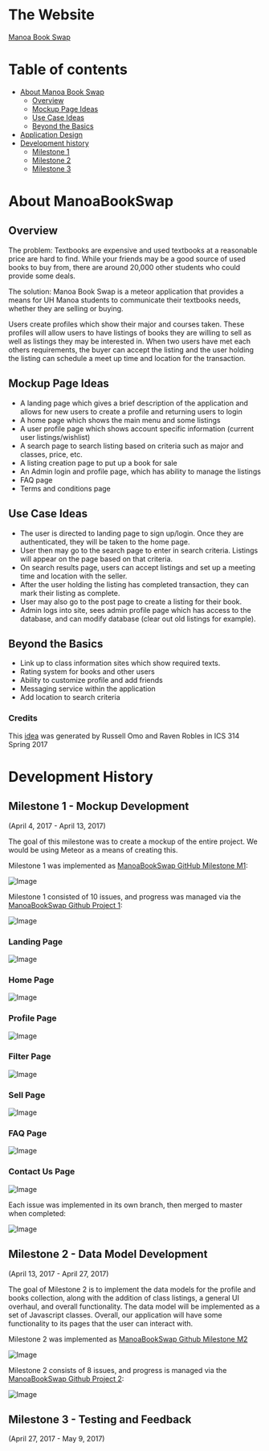 # The Website
[Manoa Book Swap](http://manoabookswap.meteorapp.com/)

# Table of contents

* [About Manoa Book Swap](#about-manoabookswap)
  * [Overview](#overview)
  * [Mockup Page Ideas](#mockup-page-ideas)
  * [Use Case Ideas](#use-case-ideas)
  * [Beyond the Basics](#beyond-the-basics)
* [Application Design](#application-design)
* [Development history](#development-history)
  * [Milestone 1](#milestone-1---mockup-development)
  * [Milestone 2](#milestone-2---data-model-development)
  * [Milestone 3](#milestone-3---testing-and-feedback)


# About ManoaBookSwap

## Overview

The problem: Textbooks are expensive and used textbooks at a reasonable price are hard to find. While your friends may be a good source of used books to buy from, there are around 20,000 other students who could provide some deals.

The solution: Manoa Book Swap is a meteor application that provides a means for UH Manoa students to communicate their textbooks needs, whether they are selling or buying.

Users create profiles which show their major and courses taken. These profiles will allow users to have listings of books they are willing to sell as well as listings they may be interested in. When two users have met each others requirements, the buyer can accept the listing and the user holding the listing can schedule a meet up time and location for the transaction.

## Mockup Page Ideas

- A landing page which gives a brief description of the application and allows for new users to create a profile and returning users to login
- A home page which shows the main menu and some listings
- A user profile page which shows account specific information (current user listings/wishlist)
- A search page to search listing based on criteria such as major and classes, price, etc.
- A listing creation page to put up a book for sale
- An Admin login and profile page, which has ability to manage the listings
- FAQ page
- Terms and conditions page

## Use Case Ideas

- The user is directed to landing page to sign up/login. Once they are authenticated, they will be taken to the home page.
- User then may go to the search page to enter in search criteria. Listings will appear on the page based on that criteria.
- On search results page, users can accept listings and set up a meeting time and location with the seller.
- After the user holding the listing has completed transaction, they can mark their listing as complete.
- User may also go to the post page to create a listing for their book.
- Admin logs into site, sees admin profile page which has access to the database, and can modify database (clear out old listings for example).

## Beyond the Basics

- Link up to class information sites which show required texts.
- Rating system for books and other users
- Ability to customize profile and add friends
- Messaging service within the application
- Add location to search criteria

### Credits

This [idea](https://russellomo.github.io/essays/final-project-idea.html) was generated by Russell Omo and Raven Robles in ICS 314 Spring 2017


# Development History

## Milestone 1 - Mockup Development

(April 4, 2017 - April 13, 2017)

The goal of this milestone was to create a mockup of the entire project. We would be using Meteor as a means of creating this.

Milestone 1 was implemented as [ManoaBookSwap GitHub Milestone M1](https://github.com/manoabookswap/manoabookswap/issues):

![Image](/screenshots/m1-issues.png)

Milestone 1 consisted of 10 issues, and progress was managed via the [ManoaBookSwap Github Project 1](https://github.com/manoabookswap/manoabookswap/projects/1):

![Image](/screenshots/m1-progress.png)

### Landing Page
![Image](/screenshots/m1-landing-page.png)

### Home Page
![Image](/screenshots/m1-home-page.png)

### Profile Page
![Image](/screenshots/m1-profile-page.png)

### Filter Page
![Image](/screenshots/m1-filter-page.png)

### Sell Page
![Image](/screenshots/m1-sell-page.png)

### FAQ Page
![Image](/screenshots/m1-faq-page.png)

### Contact Us Page
![Image](/screenshots/m1-contact-us-page.png)

Each issue was implemented in its own branch, then merged to master when completed:

![Image](/screenshots/m1-network.png)



## Milestone 2 - Data Model Development

(April 13, 2017 - April 27, 2017)

The goal of Milestone 2 is to implement the data models for the profile and books collection, along with the addition of class listings, a general UI overhaul, and overall functionality. The data model will be implemented as a set of Javascript classes. Overall, our application will have some functionality to its pages that the user can interact with.

Milestone 2 was implemented as [ManoaBookSwap Github Milestone M2](https://github.com/manoabookswap/manoabookswap/issues)

![Image](/screenshots/m2-issues.png)

Milestone 2 consists of 8 issues, and progress is managed via the [ManoaBookSwap Github Project 2](https://github.com/manoabookswap/manoabookswap/projects/2):

![Image](/screenshots/m2-progress.png)

## Milestone 3 - Testing and Feedback

(April 27, 2017 - May 9, 2017)

